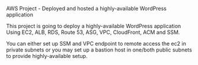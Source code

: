 AWS Project - Deployed and hosted a highly-available WordPress application

This project is going to deploy a highly-available WordPress application Using EC2, ALB, RDS, Route 53, ASG, VPC, CloudFront, ACM and SSM.

You can either set up SSM and VPC endpoint to remote access the ec2 in private subnets or you may set up a bastion host in one/both public subnets to provide highly-available setup.
